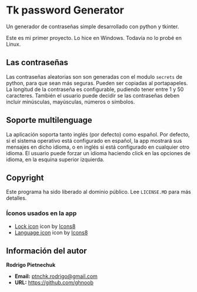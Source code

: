 # Tk password Generator
Un generador de contraseñas simple desarrollado con python y tkinter.

Este es mi primer proyecto. Lo hice en Windows. Todavía no lo probé en Linux.

## Las contraseñas
Las contraseñas aleatorias son son generadas con el modulo `secrets` de python, para que sean más seguras. Pueden ser copiadas al portapapeles.  
La longitud de la contraseña es configurable, pudiendo tener entre 1 y 50 caracteres. También el usuario puede decidir se las contraseñas deben incluir minúsculas, mayúsculas, números o símbolos.

## Soporte multilenguage
La aplicación soporta tanto inglés (por defecto) como español. Por defecto, si el sistema operativo está configurado en español, la app mostrará sus mensajes en dicho idioma, o en inglés si está configurado en cualquier otro idioma. El usuario puede forzar un idioma haciendo click en las opciones de idioma, en la esquina superior izquierda.

## Copyright
Este programa ha sido liberado al dominio público. Lee `LICENSE.MD` para más detalles.

### Íconos usados en la app
+ <a target="_blank" href="/icons/set/lock--v1">Lock icon</a> icon by <a target="_blank" href="https://icons8.com">Icons8</a>
+ <a target="_blank" href="/icons/set/language">Language icon</a> icon by <a target="_blank" href="https://icons8.com">Icons8</a>

## Información del autor
**Rodrigo Pietnechuk**
+ **Email:** ptnchk.rodrigo@gmail.com
+ **URL:** https://github.com/ghnoob